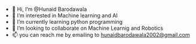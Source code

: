 - 👋 Hi, I’m @Hunaid Barodawala
- 👀 I’m interested in Machine learning and AI
- 🌱 I’m currently learning python programming
- 💞️ I’m looking to collaborate on Machine Learnig and Robotics
- 📫 you can reach me by emailing to hunaidbarodawala2002@gmail.com

<!---
HunaiD2002/HunaiD2002 is a ✨ special ✨ repository because its `README.md` (this file) appears on your GitHub profile.
You can click the Preview link to take a look at your changes.
--->
